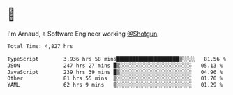 # 👋

I'm Arnaud, a Software Engineer working [@Shotgun](https://shotgun.live).

<!--START_SECTION:waka-->

```txt
Total Time: 4,827 hrs

TypeScript        3,936 hrs 58 mins████████████████████▒░░░░   81.56 %
JSON              247 hrs 27 mins █▒░░░░░░░░░░░░░░░░░░░░░░░   05.13 %
JavaScript        239 hrs 39 mins █▒░░░░░░░░░░░░░░░░░░░░░░░   04.96 %
Other             81 hrs 55 mins  ▒░░░░░░░░░░░░░░░░░░░░░░░░   01.70 %
YAML              62 hrs 9 mins   ▒░░░░░░░░░░░░░░░░░░░░░░░░   01.29 %
```

<!--END_SECTION:waka-->
